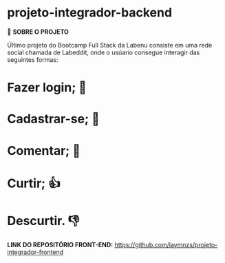 # projeto-integrador-backend

📖 **SOBRE O PROJETO**

Último projeto do Bootcamp Full Stack da Labenu consiste em uma rede social chamada de Labeddit, onde o usúario consegue interagir das seguintes formas:

# Fazer login; 📱
# Cadastrar-se; 📱
# Comentar; 💬
# Curtir; 👍
# Descurtir. 👎


 **LINK DO REPOSITÓRIO FRONT-END:** 
https://github.com/laymnzs/projeto-integrador-frontend


